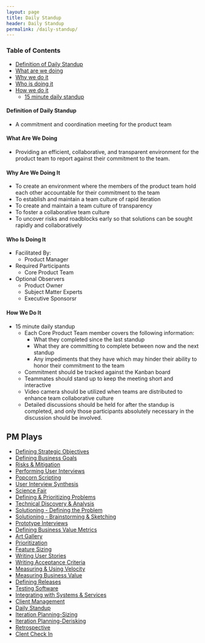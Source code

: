 ```yaml
---
layout: page
title: Daily Standup
header: Daily Standup
permalink: /daily-standup/
---
```

<div class="row">
    <div class="col-md-3">
        <div class="toc">
            <h3>Table of Contents</h3>
                <ul>
                    <li>
                        <a href="#DS-Definition">
                            Definition of Daily Standup
                        </a>
                    </li>
                    <li>
                        <a href="#DS-What">
                            What are we doing
                        </a>
                    </li>
                    <li>
                        <a href="#DS-Why">
                            Why we do it
                        </a>
                    </li>
                    <li>
                        <a href="#DS-Who">
                            Who is doing it
                        </a>
                    </li>
                    <li>
                        <a href="#DS-How">
                            How we do it
                        </a>
                            <ul>
                                <li>
                                    <a href="#DS-Minute">15 minute daily standup</a>
                                </li>
                            </ul>
                        </li>
                   </ul>
        </div>
    </div>
    <div class="col-md-6">
    <h4 class="DS-What" id="DS-What">
            Definition of Daily Standup
        </h4>
        <ul>
            <li>
                A commitment and coordination meeting for the product team
            </li>
        </ul>
        <h4 class="DS-What" id="DS-What">
            What Are We Doing
        </h4>
	<ul>
        <li>Providing an efficient, collaborative, and transparent environment for the product team to report against their commitment to the team.  </li>
	</ul>
        <h4 class="DS-Why" id="DS-Why">
            Why Are We Doing It
        </h4>
    <ul>
        <li>To create an environment where the members of the product team hold each other accountable for their commitment to the team</li>
        <li>To establish and maintain a team culture of rapid iteration</li>
        <li>To create and maintain a team culture of transparency</li>
        <li>To foster a collaborative team culture</li>
        <li>To uncover risks and roadblocks early so that solutions can be sought rapidly and collaboratively</li>
	</ul>
        <h4 class="DS-Who" id="DS-Who">
            Who Is Doing It
        </h4>
        <ul>
            <li>Facilitated By:
                <ul>
                    <li>Product Manager</li>
                </ul>
            </li>
            <li>Required Participants
                <ul>
                    <li>Core Product Team </li>
                </ul>
            </li>
            <li>Optional Observers
                <ul>
                    <li>Product Owner</li>
                    <li>Subject Matter Experts</li>
                    <li>Executive Sponsorsr</li>
                </ul>
            </li>
        </ul>
<h4 class="DS-How" id="DS-How">
    How We Do It
</h4>
<ul>
    <li class="DS-Minute" id="DS-Minute">15 minute daily standup
        <ul>
            <li class="DS-Each" id="DS-Each">Each Core Product Team member covers the following  information:
                <ul>
                    <li>What they completed since the last standup</li>
                    <li>What they are committing to complete between now and the next standup</li>
                    <li>Any impediments that they have which may hinder their ability to honor their commitment to the team</li>
                </ul>
            </li>
            <li class="DS-Commitment" id="DS-Commitment">Commitment should be tracked against the  Kanban board</li>
            <li class="DS-Teammates" id="DS-Teammates">Teammates should stand up to keep the meeting short and interactive</li>
            <li class="DS-Video" id="DS-Video">Video camera should be utilized when teams are distributed to enhance team collaborative culture</li>
            <li class="DS-Detailed" id="DS-Detailed">Detailed discussions should be held for after the standup is completed, and only those participants absolutely necessary in the discussion should be involved.</li>
        </ul>
    </li>
</ul>
    </div>
    <div class="col-md-3">
        <div class="sideLinks">
            <h2>PM Plays</h2>
                <ul>
                    <li><a href="{{ site.baseurl }}/strategic-objectives">Defining Strategic Objectives</a></li>
                    <li><a href="{{ site.baseurl }}/business-goals">Defining Business Goals</a></li>
                    <li><a href="{{ site.baseurl }}/risks-mitigation">Risks &amp; Mitigation</a></li>
                    <li><a href="{{ site.baseurl }}/user-interviews">Performing User Interviews</a></li>
                    <li><a href="{{ site.baseurl }}/popcorn-scripting">Popcorn Scripting</a></li>
                    <li><a href="{{ site.baseurl }}/interview-synthesis">User Interview Synthesis</a></li>
                    <li><a href="{{ site.baseurl }}/science-fair">Science Fair</a></li>
                    <li><a href="{{ site.baseurl }}/defining-problems">Defining &amp; Prioritizing Problems</a></li>
                    <li><a href="{{ site.baseurl }}/technical-discovery">Technical Discovery &amp; Analysis</a></li>
                    <li><a href="{{ site.baseurl }}/solutioning-problem">Solutioning - Defining the Problem</a></li>
                    <li><a href="{{ site.baseurl }}/solutioning-sketching">Solutioning - Brainstorming &amp; Sketching</a></li>
                    <li><a href="{{ site.baseurl }}/prototype-interviews">Prototype Interviews</a></li>
                    <li><a href="{{ site.baseurl }}/business-metrics">Defining Business Value Metrics</a></li>
                    <li><a href="{{ site.baseurl }}/art-gallery">Art Gallery</a></li>
                    <li><a href="{{ site.baseurl }}/prioritization">Prioritization</a></li>
                    <li><a href="{{ site.baseurl }}/feature-sizing">Feature Sizing</a></li>
                    <li><a href="{{ site.baseurl }}/user-stories">Writing User Stories</a></li>
                    <li><a href="{{ site.baseurl }}/acceptance-criteria">Writing Acceptance Criteria</a></li>
                    <li><a href="{{ site.baseurl }}/measuring-velocity">Measuring &amp; Using Velocity</a></li>
                    <li><a href="{{ site.baseurl }}/measuring-value">Measuring Business Value</a></li>
                    <li><a href="{{ site.baseurl }}/defining-releases">Defining Releases</a></li>
                    <li><a href="{{ site.baseurl }}/testing-software">Testing Software</a></li>
                    <li><a href="{{ site.baseurl }}/system-services">Integrating with Systems &amp; Services</a></li>
                    <li><a href="{{ site.baseurl }}/client-management">Client Management</a></li>
                    <li><a href="{{ site.baseurl }}/daily-standup">Daily Standup</a></li>
                    <li><a href="{{ site.baseurl }}/sizing">Iteration Planning-Sizing</a></li>
                    <li><a href="{{ site.baseurl }}/derisking">Iteration Planning-Derisking</a></li>
                    <li><a href="{{ site.baseurl }}/retrospective">Retrospective</a></li>
                    <li><a href="{{ site.baseurl }}/check-in">Clent Check In</a></li>
                </ul>
          </div>
    </div>
</div>
